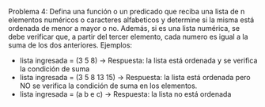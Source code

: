 Problema 4: Defina una función o un predicado que reciba una lista de n elementos numéricos o 
caracteres alfabeticos y determine si la misma está ordenada de menor a mayor o no. Además, si es una 
lista numérica, se debe verificar que, a partir del tercer elemento, cada numero es igual a la suma de los 
dos anteriores. 
Ejemplos: 
- lista ingresada = (3 5 8) → Respuesta: la lista está ordenada y se verifica la condición de suma 
- lista ingresada = (3 5 8 13 15) → Respuesta: la lista está ordenada pero NO se verifica la condición de 
suma en los elementos. 
- lista ingresada = (a b e c) → Respuesta: la lista no está ordenada 
